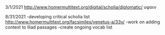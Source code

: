 3/1/2021
http://www.homermultitext.org/digital/scholia/diplomatic/
υφαιν

8/31/2021
-developing critical scholia list
http://www.homermultitext.org/facsimiles/venetus-a/33v/
-work on adding context to Iliad passages
-create ongoing vocab list
